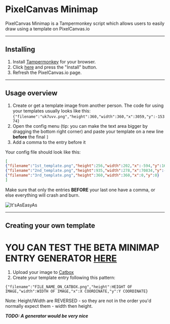 # PixelCanvas Minimap
PixelCanvas Minimap is a Tampermonkey script which allows users to easily draw using a template on PixelCanvas.io

***
## Installing
1. Install [Tampermonkey](https://www.tampermonkey.net/) for your browser.
2. Click [here](https://raw.githubusercontent.com/kekw-420/TestRepo420/decentralized/minimap.user.js) and press the "Install" button.
3. Refresh the PixelCanvas.io page.
***
## Usage overview
1. Create or get a template image from another person. The code for using your templates usually looks like this: `{"filename":"uk7uvv.png","height":360,"width":360,"x":3059,"y":-15374}`
2. Open the config menu (tip: you can make the text area bigger by dragging the bottom right corner) and paste your template on a new line **before** the final `]`
3. Add a comma to the entry before it

Your config file should look like this:

```json
[
{"filename":"1st_template.png","height":256,"width":202,"x":-594,"y":16854},
{"filename":"2nd_template.png","height":935,"width":278,"x":70834,"y":-63950},
{"filename":"3rd_template.png","height":360,"width":360,"x":0,"y":0}
]
```

Make sure that only the entries **BEFORE** your last one have a comma, or else everything will crash and burn.

![It'sAsEasyAs](https://user-images.githubusercontent.com/81622808/113070572-dfbdad00-9190-11eb-9bfd-1184c8eec62d.png)

***
##  Creating your own template
# YOU CAN TEST THE BETA MINIMAP ENTRY GENERATOR [HERE](https://kekw-420.github.io/)
1. Upload your image to [Catbox](https://catbox.moe/)
2. Create your template entry following this pattern: 

`{"filename":"FILE_NAME_ON_CATBOX.png","height":HEIGHT OF IMAGE,"width":WIDTH OF IMAGE,"x":X COORDINATE,"y":Y COORDINATE}`

Note: Height/Width are REVERSED - so they are not in the order you'd normally expect them - width then height.

***TODO: A generator would be very nice***
